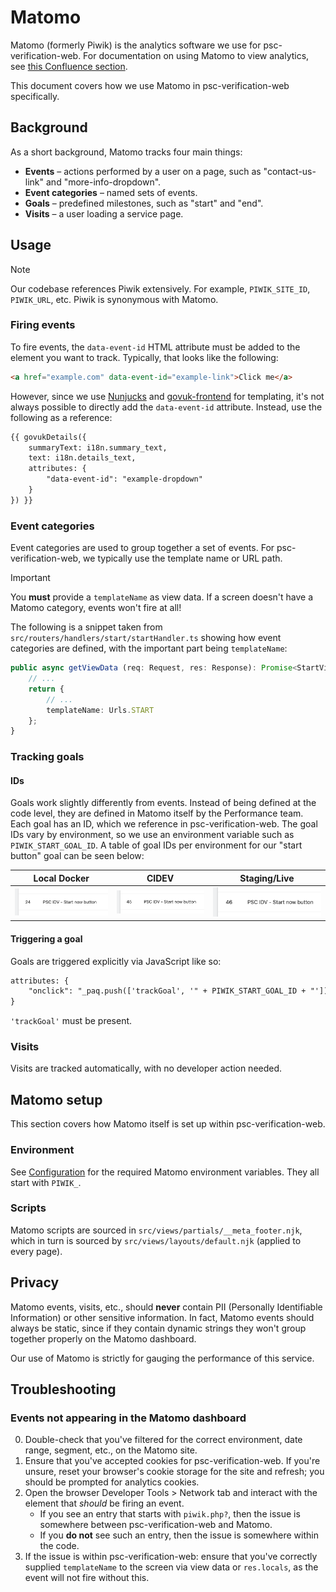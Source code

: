 # Matomo
Matomo (formerly Piwik) is the analytics software we use for psc-verification-web. For documentation on using Matomo to view analytics, see [this Confluence section](https://companieshouse.atlassian.net/wiki/spaces/S5/pages/1929183485/Piwik+Matomo#Using-Piwik%2FMatomo).

This document covers how we use Matomo in psc-verification-web specifically.

## Background
As a short background, Matomo tracks four main things:

* **Events** – actions performed by a user on a page, such as "contact-us-link" and "more-info-dropdown".
* **Event categories** – named sets of events.
* **Goals** – predefined milestones, such as "start" and "end".
* **Visits** – a user loading a service page.

## Usage

> [!NOTE]  
> Our codebase references Piwik extensively. For example, `PIWIK_SITE_ID`, `PIWIK_URL`, etc. Piwik is synonymous with Matomo.

### Firing events
To fire events, the `data-event-id` HTML attribute must be added to the element you want to track. Typically, that looks like the following:

```html
<a href="example.com" data-event-id="example-link">Click me</a>
```

However, since we use [Nunjucks](https://mozilla.github.io/nunjucks/) and [govuk-frontend](https://github.com/alphagov/govuk-frontend) for templating, it's not always possible to directly add the `data-event-id` attribute. Instead, use the following as a reference:

```html
{{ govukDetails({
    summaryText: i18n.summary_text,
    text: i18n.details_text,
    attributes: {
        "data-event-id": "example-dropdown"
    }
}) }}
```

### Event categories
Event categories are used to group together a set of events. For psc-verification-web, we typically use the template name or URL path.

> [!IMPORTANT]  
> You **must** provide a `templateName` as view data. If a screen doesn't have a Matomo category, events won't fire at all!

The following is a snippet taken from `src/routers/handlers/start/startHandler.ts` showing how event categories are defined, with the important part being `templateName`:

```ts
public async getViewData (req: Request, res: Response): Promise<StartViewData> {
    // ...
    return {
        // ...
        templateName: Urls.START
    };
}
```

### Tracking goals

#### IDs
Goals work slightly differently from events. Instead of being defined at the code level, they are defined in Matomo itself by the Performance team. Each goal has an ID, which we reference in psc-verification-web. The goal IDs vary by environment, so we use an environment variable such as `PIWIK_START_GOAL_ID`. A table of goal IDs per environment for our "start button" goal can be seen below:

| Local Docker | CIDEV | Staging/Live |
|:------------:|:-----:|:------------:|
| ![Local Docker](images/matomo-docker.png) | ![CIDEV](images/matomo-cidev.png) | ![Staging/Live](images/matomo-staging.png) |

#### Triggering a goal
Goals are triggered explicitly via JavaScript like so:

```html
attributes: {
    "onclick": "_paq.push(['trackGoal', '" + PIWIK_START_GOAL_ID + "'])"
}
```

`'trackGoal'` must be present.

### Visits
Visits are tracked automatically, with no developer action needed.

## Matomo setup
This section covers how Matomo itself is set up within psc-verification-web.

### Environment
See [Configuration](/README.md#configuration) for the required Matomo environment variables. They all start with `PIWIK_`.

### Scripts
Matomo scripts are sourced in `src/views/partials/__meta_footer.njk`, which in turn is sourced by `src/views/layouts/default.njk` (applied to every page).

## Privacy
Matomo events, visits, etc., should **never** contain PII (Personally Identifiable Information) or other sensitive information. In fact, Matomo events should always be static, since if they contain dynamic strings they won't group together properly on the Matomo dashboard.

Our use of Matomo is strictly for gauging the performance of this service.

## Troubleshooting

### Events not appearing in the Matomo dashboard
0. Double-check that you've filtered for the correct environment, date range, segment, etc., on the Matomo site.
1. Ensure that you've accepted cookies for psc-verification-web. If you're unsure, reset your browser's cookie storage for the site and refresh; you should be prompted for analytics cookies.
2. Open the browser Developer Tools > Network tab and interact with the element that *should* be firing an event.
    - If you see an entry that starts with `piwik.php?`, then the issue is somewhere between psc-verification-web and Matomo.
    - If you **do not** see such an entry, then the issue is somewhere within the code.
3. If the issue is within psc-verification-web: ensure that you've correctly supplied `templateName` to the screen via view data or `res.locals`, as the event will not fire without this.
